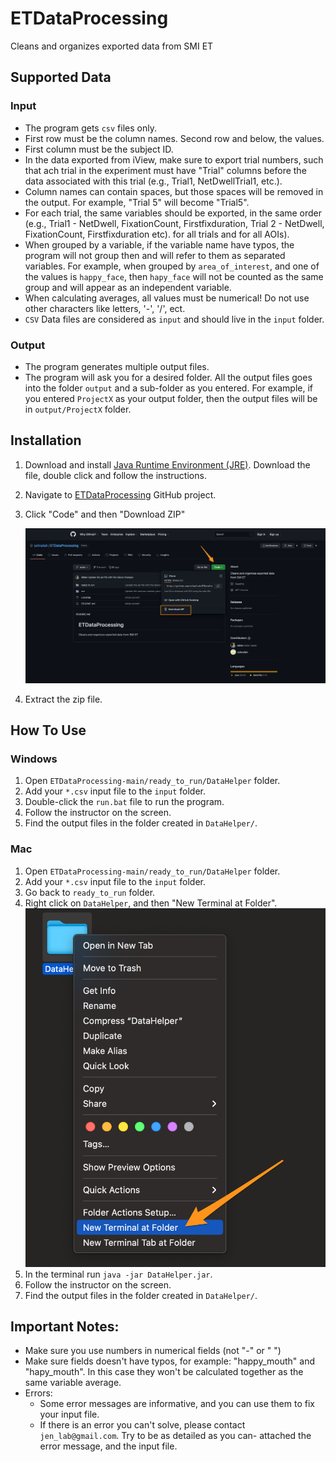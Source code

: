 # ETDataProcessing
Cleans and organizes exported data from SMI ET

## Supported Data
### Input
* The program gets `csv` files only.
* First row must be the column names. Second row and below, the values.
* First column must be the subject ID.
* In the data exported from iView, make sure to export trial numbers, such that ach trial in the experiment must have "Trial" columns before the data associated with this trial (e.g., Trial1, NetDwellTrial1, etc.).
* Column names can contain spaces, but those spaces will be removed in the output. For example, "Trial 5" will become "Trial5".
* For each trial, the same variables should be exported, in the same order (e.g., Trial1 - NetDwell, FixationCount, Firstfixduration, Trial 2 - NetDwell, FixationCount, Firstfixduration etc). for all trials and for all AOIs).
* When grouped by a variable, if the variable name have typos, the program will not group then and will refer to them as separated variables. For example, when grouped by 
  `area_of_interest`, and one of the values is `happy_face`, then `hapy_face` will not be counted as the same group and will appear as an independent variable.
* When calculating averages, all values must be numerical! Do not use other characters like letters, '-', '/', ect.
* `CSV` Data files are considered as `input` and should live in the `input` folder.

### Output
* The program generates multiple output files.
* The program will ask you for a desired folder. All the output files goes into the folder `output` and a sub-folder as
  you entered. For example, if you entered `ProjectX` as your output folder, then the output files will be in
  `output/ProjectX` folder.

## Installation
1. Download and install [Java Runtime Environment (JRE)](https://www.java.com/en/download/). Download the file, double click and
follow the instructions.
1. Navigate to [ETDataProcessing](https://github.com/selmaliah/ETDataProcessing) GitHub project.
1. Click "Code" and then "Download ZIP"

    ![](./readme/download%20zip.png)

1. Extract the zip file.

## How To Use
### Windows
1. Open `ETDataProcessing-main/ready_to_run/DataHelper` folder.
1. Add your `*.csv` input file to the `input` folder.
1. Double-click the `run.bat` file to run the program.
1. Follow the instructor on the screen.
1. Find the output files in the folder created in `DataHelper/`.

### Mac
1. Open `ETDataProcessing-main/ready_to_run/DataHelper` folder.
1. Add your `*.csv` input file to the `input` folder.
1. Go back to `ready_to_run` folder.
1. Right click on `DataHelper`, and then "New Terminal at Folder".
   ![](./readme/open%20terminal.png)
1. In the terminal run `java -jar DataHelper.jar`.
1. Follow the instructor on the screen.
1. Find the output files in the folder created in `DataHelper/`.

## Important Notes:
* Make sure you use numbers in numerical fields (not "-" or " ")
* Make sure fields doesn't have typos, for example: "happy_mouth" and "hapy_mouth".
 In this case they won't be calculated together as the same variable average.
* Errors:
  * Some error messages are informative, and you can use them to fix your input file.
  * If there is an error you can't solve, please contact `jen_lab@gmail.com`.
    Try to be as detailed as you can- attached the error message, and the input file.